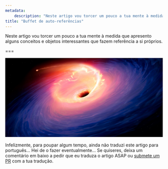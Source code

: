 ```yaml
---
metadata:
    description: "Neste artigo vou torcer um pouco a tua mente à medida que apresento alguns conceitos e objetos interessantes que fazem referência a si próprios."
title: "Buffet de auto-referências"
---
```


Neste artigo vou torcer um pouco a tua mente à medida que apresento alguns conceitos e objetos interessantes que fazem referência a si próprios.

===

![](thumbnail.png "")

Infelizmente, para poupar algum tempo, ainda não traduzi este artigo para português...
Hei de o fazer eventualmente...
Se quiseres, deixa um comentário em baixo a pedir que eu traduza o artigo ASAP ou [submete um PR][pr] com a tua tradução.

[pr]: https://github.com/mathspp/mathspp/blob/master/pages/02.blog/buffet-of-self-references/item.pt.md
